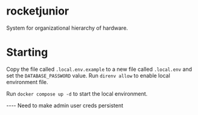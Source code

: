 # rocketjunior
System for organizational hierarchy of hardware.


# Starting
Copy the file called `.local.env.example` to a new file called `.local.env` and set the `DATABASE_PASSWORD` value.
Run `direnv allow` to enable local environment file.

Run `docker compose up -d` to start the local environment.

---- Need to make admin user creds persistent
